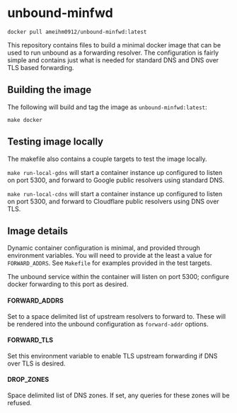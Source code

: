 # unbound-minfwd

`docker pull ameihm0912/unbound-minfwd:latest`

This repository contains files to build a minimal docker image that can be used to run
unbound as a forwarding resolver. The configuration is fairly simple and contains just what
is needed for standard DNS and DNS over TLS based forwarding.

## Building the image

The following will build and tag the image as `unbound-minfwd:latest`:

```
make docker
```

## Testing image locally

The makefile also contains a couple targets to test the image locally.

`make run-local-gdns` will start a container instance up configured to listen on
port 5300, and forward to Google public resolvers using standard DNS.

`make run-local-cdns` will start a container instance up configured to listen on
port 5300, and forward to Cloudflare public resolvers using DNS over TLS.

## Image details

Dynamic container configuration is minimal, and provided through environment variables. You
will need to provide at the least a value for `FORWARD_ADDRS`. See `Makefile` for examples
provided in the test targets.

The unbound service within the container will listen on port 5300; configure docker forwarding
to this port as desired.

#### FORWARD_ADDRS

Set to a space delimited list of upstream resolvers to forward to. These will be rendered
into the unbound configuration as `forward-addr` options.

#### FORWARD_TLS

Set this environment variable to enable TLS upstream forwarding if DNS over TLS is desired.

#### DROP_ZONES

Space delimited list of DNS zones. If set, any queries for these zones will be refused.
